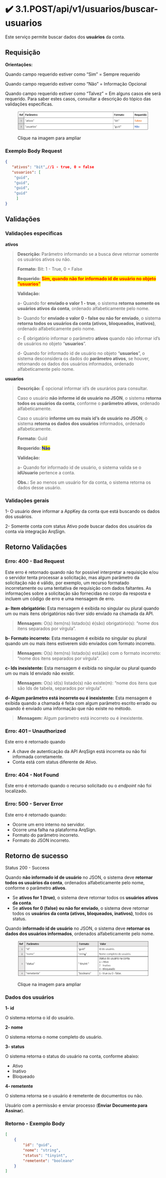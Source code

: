 # ✔️ 3.1.POST/api/v1/usuarios/buscar-usuarios

Este serviço permite buscar dados dos **usuários** da conta.

## Requisição

&#x20;**Orientações:**

Quando campo requerido estiver como “Sim” = Sempre requerido

Quando campo requerido estiver como “Não” = Informação Opcional

Quando campo requerido estiver como “Talvez” = Em alguns casos ele será requerido. Para saber estes casos, consultar a descrição do tópico das validações específicas.

<figure><img src="../../../../../.gitbook/assets/image (1) (1) (1) (1).png" alt=""><figcaption><p>Clique na imagem para ampliar</p></figcaption></figure>

### Exemplo Body Request

```json
{
   "ativos": "bit",//1 - true, 0 = false
   "usuarios": [
    "guid",
    "guid",
    "guid",
    "guid"
     ]
}
```

## Validações

### Validações especificas

**ativos**

> **Descrição:** Parâmetro informando se a busca deve retornar somente os usuários ativos ou não.
>
> **Formato:** Bit: 1 - True, 0 = False
>
> **Requerido:&#x20;**<mark style="color:red;">**Sim, quando não for informado id de usuário no objeto “usuarios”**</mark>
>
> **Validação:**
>
> a- Quando for **enviado o valor 1 - true**, o sistema **retorna somente os usuários ativos da conta**, ordenado alfabeticamente pelo nome.
>
> b- Quando for **enviado o valor 0 - false ou não for enviado**, o sistema **retorna todos os usuários da conta (ativos, bloqueados, inativos)**, ordenado alfabeticamente pelo nome.
>
> c- É obrigatório informar o parâmetro **ativos** quando não informar id’s de usuários no objeto “**usuarios**”.
>
> d- Quando for informado id de usuário no objeto “**usuarios**”, o sistema desconsidera os dados do **parâmetro ativos**, se houver, retornando os dados dos usuários informados, ordenado alfabeticamente pelo nome.

**usuarios**

> **Descrição:** É opcional informar id’s de usurários para consultar.
>
> Caso o usuário **não informe id de usuário no JSON**, o sistema **retorna todos os usuários da conta**, conforme o **parâmetro ativos**, ordenado alfabeticamente.
>
> Caso o usuário **informe um ou mais id’s de usuário no JSON**, o sistema **retorna os dados dos usuários** informados, ordenado alfabeticamente.
>
> **Formato:** Guid
>
> **Requerido:&#x20;**<mark style="color:blue;">**Não**</mark>
>
> **Validação:**
>
> a- Quando for informado id de usuário, o sistema valida se o **idUsuario** pertence a conta.
>
> **Obs.:** Se ao menos um usuário for da conta, o sistema retorna os dados desse usuário.

### Validações gerais

1- O usuário deve informar a  AppKey da conta que está buscando os dados dos usuários.

&#x20;2- Somente conta com status Ativo pode buscar dados dos usuários da conta via integração ArqSign.

## Retorno Validações

### Erro: 400 - Bad Request

Este erro é retornado quando não for possível interpretar a requisição e/ou o servidor tenta processar a solicitação, mas algum parâmetro da solicitação não é válido, por exemplo, um recurso formatado incorretamente ou uma tentativa de requisição com dados faltantes. As informações sobre a solicitação são fornecidas no corpo da resposta e incluem um código de erro e uma mensagem de erro.

**a- Item obrigatório:** Esta mensagem é exibida no singular ou plural quando um ou mais itens obrigatórios não tiver sido enviado na chamada da API.

> **Mensagem:** O(s) item(ns) listado(s) é(são) obrigatório(s): “nome dos itens separados por vírgula”.

**b- Formato incorreto:** Esta mensagem é exibida no singular ou plural quando um ou mais itens estiverem sido enviados com formato incorreto.

> **Mensagem:** O(s) item(ns) listado(s) está(ão) com o formato incorreto: “nome dos itens separados por vírgula”.

**c- Ids inexistente:** Esta mensagem é exibida no singular ou plural quando um ou mais Id enviado não existir.

> **Mensagem:** O(s) id(s) listado(s) não existe(m): “nome dos itens que são Ids de tabela, separados por vírgula”.

**d- Algum parâmetro está incorreto ou é inexistente:** Esta mensagem é exibida quando a chamada é feita com algum parâmetro escrito errado ou quando é enviado uma informação que não existe no método.

> **Mensagem:** Algum parâmetro está incorreto ou é inexistente.

### Erro: 401 – Unauthorized

Este erro é retornado quando

* A chave de autenticação da API ArqSign está incorreta ou não foi informada corretamente.
* Conta está com status diferente de Ativo.

### Erro: 404 - Not Found

Este erro é retornado quando o recurso solicitado ou o _endpoint_ não foi localizado.

### Erro: 500 - Server Error

Este erro é retornado quando:

* Ocorre um erro interno no servidor.
* Ocorre uma falha na plataforma ArqSign.
* Formato do parâmetro incorreto.
* Formato do JSON incorreto.

## Retorno de sucesso

Status 200 - Success

Quando **não informado id de usuário** no JSON, o sistema deve **retornar todos os usuários da conta**, ordenados alfabeticamente pelo nome, conforme o parâmetro **ativos**.

* Se **ativos for 1 (true)**, o sistema deve retornar todos os **usuários ativos da conta**.
* Se **ativos for 0 (false)** **ou não for enviado**, o sistema deve retornar todos os **usuários da conta (ativos, bloqueados, inativos)**, todos os status.

&#x20;Quando **informado id de usuário** no JSON, o sistema deve **retornar os dados dos usuários informados**, ordenados alfabeticamente pelo nome.

<figure><img src="../../../../../.gitbook/assets/image (319).png" alt=""><figcaption><p>Clique na imagem para ampliar</p></figcaption></figure>

### Dados dos usuários

**1- id**

O sistema retorna o id do usuário.

**2- nome**

O sistema retorna o nome completo do usuário.

**3- status**

O sistema retorna o status do usuário na conta, conforme abaixo:

* Ativo
* Inativo
* Bloqueado

**4- remetente**

O sistema retorna se o usuário é remetente de documentos ou não.

Usuário com a permissão e enviar processo (**Enviar Documento para Assinar**).

### Retorno - Exemplo Body

```json
[
    {
        "id": "guid",
        "nome": "string",
        "status": "tinyint",
        "remetente": "booleano"
    }
]
```

